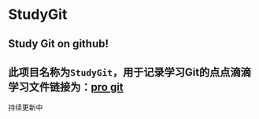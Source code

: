 # StudyGit
Study Git on github!
---
此项目名称为`StudyGit`，用于记录学习Git的点点滴滴
学习文件链接为：[pro git](http://git-scm.com/book/zh/v1)
---
持续更新中
